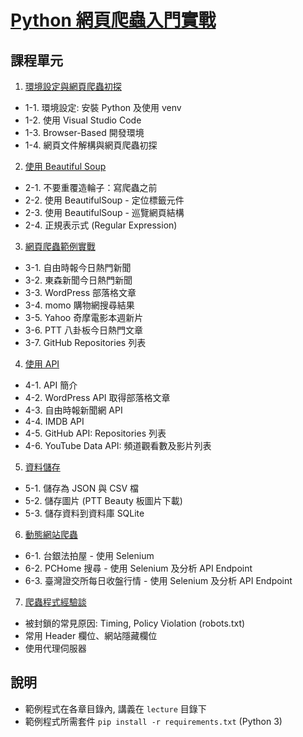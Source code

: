 # [Python 網頁爬蟲入門實戰](https://compthinking.dev/courses/py-web-scraping)
## 課程單元

1. [環境設定與網頁爬蟲初探](lecture/ch1.md)
* 1-1. 環境設定: 安裝 Python 及使用 venv
* 1-2. 使用 Visual Studio Code
* 1-3. Browser-Based 開發環境
* 1-4. 網頁文件解構與網頁爬蟲初探

2. [使用 Beautiful Soup](lecture/ch2.md)
* 2-1. 不要重覆造輪子：寫爬蟲之前
* 2-2. 使用 BeautifulSoup - 定位標籤元件
* 2-3. 使用 BeautifulSoup - 巡覽網頁結構
* 2-4. 正規表示式 (Regular Expression)

3. [網頁爬蟲範例實戰](lecture/ch3.md)
* 3-1. 自由時報今日熱門新聞
* 3-2. 東森新聞今日熱門新聞
* 3-3. WordPress 部落格文章
* 3-4. momo 購物網搜尋結果
* 3-5. Yahoo 奇摩電影本週新片
* 3-6. PTT 八卦板今日熱門文章
* 3-7. GitHub Repositories 列表

4. [使用 API](lecture/ch4.md)
* 4-1. API 簡介
* 4-2. WordPress API 取得部落格文章
* 4-3. 自由時報新聞網 API
* 4-4. IMDB API
* 4-5. GitHub API: Repositories 列表
* 4-6. YouTube Data API: 頻道觀看數及影片列表

5. [資料儲存](lecture/ch5.md)
* 5-1. 儲存為 JSON 與 CSV 檔
* 5-2. 儲存圖片 (PTT Beauty 板圖片下載)
* 5-3. 儲存資料到資料庫 SQLite

6. [動態網站爬蟲](lecture/ch6.md)
* 6-1. 台銀法拍屋 - 使用 Selenium
* 6-2. PCHome 搜尋 - 使用 Selenium 及分析 API Endpoint
* 6-3. 臺灣證交所每日收盤行情 - 使用 Selenium 及分析 API Endpoint

7. [爬蟲程式經驗談](lecture/ch7.md)
* 被封鎖的常見原因: Timing, Policy Violation (robots.txt)
* 常用 Header 欄位、網站隱藏欄位
* 使用代理伺服器

## 說明
* 範例程式在各章目錄內, 講義在 `lecture` 目錄下
* 範例程式所需套件 `pip install -r requirements.txt` (Python 3)
